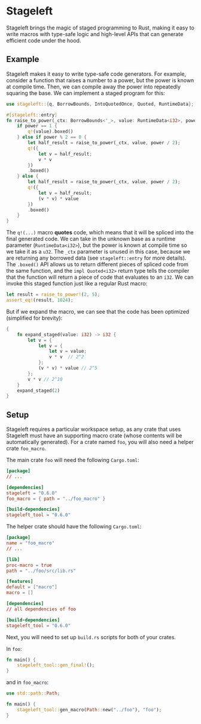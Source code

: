 <h1 class="crate-title">Stageleft</h1>
Stageleft brings the magic of staged programming to Rust, making it easy to write macros with type-safe logic and high-level APIs that can generate efficient code under the hood.

## Example
Stageleft makes it easy to write type-safe code generators. For example, consider a function that raises a number to a power, but the power is known at compile time. Then, we can compile away the power into repeatedly squaring the base. We can implement a staged program for this:

```rust
use stageleft::{q, BorrowBounds, IntoQuotedOnce, Quoted, RuntimeData};

#[stageleft::entry]
fn raise_to_power(_ctx: BorrowBounds<'_>, value: RuntimeData<i32>, power: u32) -> impl Quoted<i32> {
    if power == 1 {
        q!(value).boxed()
    } else if power % 2 == 0 {
        let half_result = raise_to_power(_ctx, value, power / 2);
        q!({
            let v = half_result;
            v * v
        })
        .boxed()
    } else {
        let half_result = raise_to_power(_ctx, value, power / 2);
        q!({
            let v = half_result;
            (v * v) * value
        })
        .boxed()
    }
}
```

The `q!(...)` macro **quotes** code, which means that it will be spliced into the final generated code. We can take in the unknown base as a runtime parameter (`RuntimeData<i32>`), but the power is known at compile time so we take it as a `u32`. The `_ctx` parameter is unused in this case, because we are returning any borrowed data (see `stageleft::entry` for more details). The `.boxed()` API allows us to return different pieces of spliced code from the same function, and the `impl Quoted<i32>` return type tells the compiler that the function will return a piece of code that evaluates to an `i32`. We can invoke this staged function just like a regular Rust macro:

```rust
let result = raise_to_power!(2, 5);
assert_eq!(result, 1024);
```

But if we expand the macro, we can see that the code has been optimized (simplified for brevity):

```rust
{
    fn expand_staged(value: i32) -> i32 {
        let v = {
            let v = {
                let v = value;
                v * v  // 2^2
            };
            (v * v) * value // 2^5
        };
        v * v // 2^10
    }
    expand_staged(2)
}
```

## Setup
Stageleft requires a particular workspace setup, as any crate that uses Stageleft must have an supporting macro crate (whose contents will be automatically generated). For a crate named `foo`, you will also need a helper crate `foo_macro`.

The main crate `foo` will need the following `Cargo.toml`:
```toml
[package]
// ...

[dependencies]
stageleft = "0.6.0"
foo_macro = { path = "../foo_macro" }

[build-dependencies]
stageleft_tool = "0.6.0"
```

The helper crate should have the following `Cargo.toml`:
```toml
[package]
name = "foo_macro"
// ...

[lib]
proc-macro = true
path = "../foo/src/lib.rs"

[features]
default = ["macro"]
macro = []

[dependencies]
// all dependencies of foo

[build-dependencies]
stageleft_tool = "0.6.0"
```

Next, you will need to set up `build.rs` scripts for both of your crates.

In `foo`:
```rust
fn main() {
    stageleft_tool::gen_final!();
}
```

and in `foo_macro`:
```rust
use std::path::Path;

fn main() {
    stageleft_tool::gen_macro(Path::new("../foo"), "foo");
}
```
